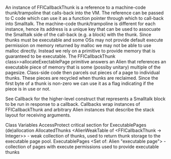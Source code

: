 An instance of FFICallbackThunk is a reference to a machine-code thunk/trampoline that calls-back into the VM.  The reference can be passed to C code which can use it as a function pointer through which to call-back into Smalltalk.  The machine-code thunk/trampoline is different for each instance, hence its address is a unique key that can be used to assocuate the Smalltalk side of the call-back (e.g. a block) with the thunk.  Since thunks must be executable and some OSs may not provide default execute permission on memory returned by malloc we may not be able to use malloc directly.  Instead we rely on a primitive to provide memory that is guaranteed to be executable.  The FFICallbackThunk class>>allocateExectablePage primitive answers an Alien that references an executable piece of memory that is some (possiby unitary) multiple of the pagesize.  Class-side code then parcels out pieces of a page to individual thunks.  These pieces are recycled when thunks are reclaimed.  Since the first byte of a thunk is non-zero we can use it as a flag indicating if the piece is in use or not.

See Callback for the higher-level construct that represents a Smalltalk block to be run in response to a callback.  Callbacks wrap instances of FFICallbackThunk and arbitrary Alien instances that describe the stack layout for receiving arguments.

Class Variables
AccessProtect <Semaphore> critical section for ExecutablePages (de)allocation
AllocatedThunks <AlienWeakTable of <FFICallbackThunk -> Integer>> - weak collection of thunks, used to return thunk storage to the executable page pool.
ExecutablePages <Set of: Alien "executable page"> - collection of pages with execute permissions used to provide executable thunks